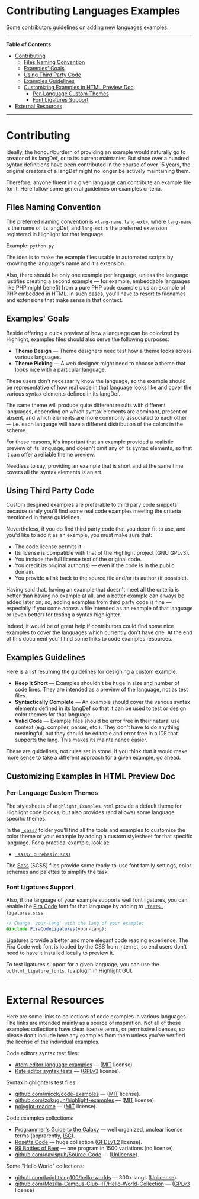 # Contributing Languages Examples

Some contributors guidelines on adding new languages examples.


-----

**Table of Contents**

<!-- MarkdownTOC autolink="true" bracket="round" autoanchor="false" lowercase="only_ascii" uri_encoding="true" levels="1,2,3" -->

- [Contributing](#contributing)
    - [Files Naming Convention](#files-naming-convention)
    - [Examples' Goals](#examples-goals)
    - [Using Third Party Code](#using-third-party-code)
    - [Examples Guidelines](#examples-guidelines)
    - [Customizing Examples in HTML Preview Doc](#customizing-examples-in-html-preview-doc)
        - [Per-Language Custom Themes](#per-language-custom-themes)
        - [Font Ligatures Support](#font-ligatures-support)
- [External Resources](#external-resources)

<!-- /MarkdownTOC -->

-----

# Contributing

Ideally, the honour/burdern of providing an example would naturally go to creator of its langDef, or to its current maintanier. But since over a hundred syntax definitions have been contributed in the course of over 15 years, the original creators of a langDef might no longer be actively maintaining them.

Therefore, anyone fluent in a given language can contribute an example file for it. Here follow some general guidelines on examples criteria.

## Files Naming Convention

The preferred naming convention is `<lang-name.lang-ext>`, where `lang-name` is the name of its langDef, and `lang-ext` is the preferred extension registered in Highlight for that language.

Example: `python.py`

The idea is to make the example files usable in automated scripts by knowing the language's name and it's extension.

Also, there should be only one example per language, unless the language justifies creating a second example — for example, embeddable languages like PHP might benefit from a pure PHP code example plus an example of PHP embedded in HTML. In such cases, you'll have to resort to filenames and extensions that make sense in that context.


## Examples' Goals

Beside offering a quick preview of how a language can be colorized by Highlight, examples files should also serve the following purposes:

- __Theme Design__ — Theme designers need test how a theme looks across various languages.
- __Theme Picking__ — A web designer might need to choose a theme that looks nice with a particular language. 

These users don't necessarily know the language, so the example should be representative of how real code in that language looks like and cover the various syntax elements defined in its langDef.

The same theme will produce quite different results with different languages, depending on which syntax elements are dominant, present or absent, and which elements are more commonly associated to each other — i.e. each language will have a different distribution of the colors in the scheme.

For these reasons, it's important that an example provided a realistic preview of its language, and doesn't omit any of its syntax elements, so that it can offer a reliable theme preview.

Needless to say, providing an example that is short and at the same time covers all the syntax elements is an art.

## Using Third Party Code

Custom desgined examples are preferable to third pary code snippets because rarely you'll find some real code examples meeting the criteria mentioned in these guidelines.

Nevertheless, if you do find third party code that you deem fit to use, and you'd like to add it as an example, you must make sure that:

- The code license permits it.
- Its license is compatible with that of the Highlight project (GNU GPLv3).
- You include the full license text of the original code.
- You credit its original author(s) — even if the code is in the public domain.
- You provide a link back to the source file and/or its author (if possible).

Having said that, having an example that doesn't meet all the criteria is better than having no example at all, and a better example can always be added later on; so, adding examples from third party code is fine — especially if you come across a file intended as an example of that language or (even better) for testing a syntax highlighter.

Indeed, it would be of great help if contributors could find some nice examples to cover the languages which currently don't have one. At the end of this document you'll find some links to code examples resources.

## Examples Guidelines

Here is a list resuming the guidelines for designing a custom example.

- __Keep It Short__ — Examples shouldn't be huge in size and number of code lines. They are intended as a preview of the language, not as test files.
- __Syntactically Complete__ — An example should cover the various syntax elements defined in its langDef so that it can be used to test or design color themes for that language.
- __Valid Code__ — Example files should be error free in their natural use context (e.g. compiler, parser, etc.). They don't have to do anything meaningful, but they should be editable and error free in a IDE that supports the lang. This makes its maintainance easier.   

These are guidelines, not rules set in stone. If you think that it would make more sense to take a different approach for a given example, go ahead.


## Customizing Examples in HTML Preview Doc

### Per-Language Custom Themes

The stylesheets of `Highlight_Examples.html` provide a default theme for Highlight code blocks, but also provides (and allows) some language specific themes.

In the [`_sass/`][_sass] folder you'll find all the tools and examples to customize the color theme of your example by adding a custom stylesheet for that specific language. For a practical example, look at:

- [`_sass/_purebasic.scss`](./_sass/_purebasic.scss)

The [Sass]  (SCSS) files provide some ready-to-use font family settings, color schemes and palettes to simplify the task.

### Font Ligatures Support

Also, if the language of your example supports well font ligatures, you can enable the [Fira Code] font for that language by adding to [`_fonts-ligatures.scss`][ligatures]:

```scss
// Change 'your-lang' with the lang of your example:
@include FiraCodeLigatures(your-lang);

```

Ligatures provide a better and more elegant code reading experience. The Fira Code web font is loaded by the CSS from internet, so end users don't need to have it installed locally to preview it.

To test ligatures support for a given language, you can use the 
[`outhtml_ligature_fonts.lua`][ligature lua] plugin in Highlight GUI.

[ligature lua]: https://gitlab.com/saalen/highlight/blob/master/plugins/outhtml_ligature_fonts.lua


-------------------------------------------------------------------------------

# External Resources

Here are some links to collections of code examples in various languages.
The links are intended mainly as a source of inspiration.
Not all of these examples collections have clear license terms, or permissive licenses, so please don't include here any examples from them unless you've verified the license of the individual examples.

Code editors syntax test files:

- [Atom editor language examples] — ([MIT] license).
- [Kate editor syntax tests] — ([GPLv3] license).

Syntax highlighters test files:

- [github.com/micck/code-examples] — ([MIT] license).
- [github.com/zokugun/highlight-examples] — ([MIT] license).
- [polyglot-readme] — ([MIT] license).

Code examples collections:

- [Programmer's Guide to the Galaxy] — well organized, unclear license terms (apprarently, [ISC]).
- [Rosetta Code] — huge collection ([GFDLv1.2] license).
- [99 Bottles of Beer] — one program in 1500 variations (no license).
- [github.com/davispuh/Source-Code] — ([Unlicense]).

Some "Hello World" collections:

- [github.com/knightking100/hello-worlds] — 300+ langs ([Unlicense]).
- [github.com/Mozilla-Campus-Club-IIT/Hello-World-Collection] — ([GPLv3] license)


<!-----------------------------------------------------------------------------
                               REFERENCE LINKS                                
------------------------------------------------------------------------------>

<!-- project files -->

[_sass]: ./_sass
[ligatures]: ./_sass/_fonts-ligatures.scss

<!-- vendors -->

[Fira Code]: https://github.com/tonsky/FiraCode "Visit the Fira Code project on GitHub"

[Sass]: https://sass-lang.com "Visit Sass website"

<!-- syntax highlighters test files -->

[github.com/micck/code-examples]: https://github.com/micck/code-examples
[github.com/zokugun/highlight-examples]: https://github.com/zokugun/highlight-examples
[polyglot-readme]: https://www.npmjs.com/package/polyglot-readme

<!-- editors syntax test files -->

[Atom editor language examples]: https://github.com/atom/language-examples
[Kate editor syntax tests]: https://github.com/guoyunhe/kate-syntax/tree/master/tests


<!-- code examples collections -->

[Programmer's Guide to the Galaxy]: http://www.programmersguidetothegalaxy.com/
[Rosetta Code]: http://www.rosettacode.org
[99 Bottles of Beer]: http://www.99-bottles-of-beer.net/

[github.com/davispuh/Source-Code]: https://github.com/davispuh/Source-Code
[github.com/knightking100/hello-worlds]: https://github.com/knightking100/hello-worlds
[github.com/Mozilla-Campus-Club-IIT/Hello-World-Collection]: https://github.com/Mozilla-Campus-Club-IIT/Hello-World-Collection


<!-- licenses -->

[GFDLv1.2]: https://www.gnu.org/licenses/fdl-1.2.html "View the GNU Free Documentation License 1.2"
[GPLv3]: https://www.gnu.org/licenses/gpl-3.0.en.html "View the GNU General Public License v3.0"
[ISC]: https://www.isc.org/downloads/software-support-policy/isc-license/ "View the Internet Systems Consortium (ISC) license"
[MIT]: https://opensource.org/licenses/MIT "View the MIT License"
[Unlicense]: http://unlicense.org/ "View the Unlicense terms"


<!-- EOF -->